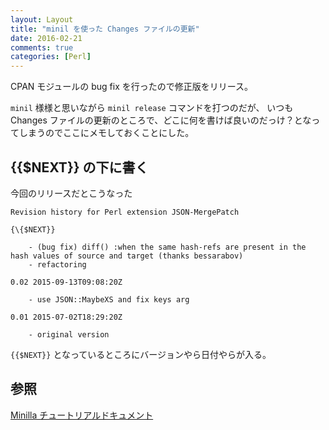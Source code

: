 ```yaml
---
layout: Layout
title: "minil を使った Changes ファイルの更新"
date: 2016-02-21
comments: true
categories: [Perl]
---
```


CPAN モジュールの bug fix を行ったので修正版をリリース。

 `minil` 様様と思いながら `minil release` コマンドを打つのだが、
いつも Changes ファイルの更新のところで、どこに何を書けば良いのだっけ？となってしまうのでここにメモしておくことにした。

## \{\{$NEXT\}\} の下に書く
今回のリリースだとこうなった

```
Revision history for Perl extension JSON-MergePatch

{\{$NEXT}}

    - (bug fix) diff() :when the same hash-refs are present in the hash values of source and target (thanks bessarabov)
    - refactoring

0.02 2015-09-13T09:08:20Z

    - use JSON::MaybeXS and fix keys arg

0.01 2015-07-02T18:29:20Z

    - original version
```

 <code>{\{$NEXT}}</code> となっているところにバージョンやら日付やらが入る。

## 参照
[Minilla チュートリアルドキュメント](http://perldoc.jp/docs/modules/Minilla-v0.6.4/lib/Minilla/Tutorial.pod#Make32a32new32build)
